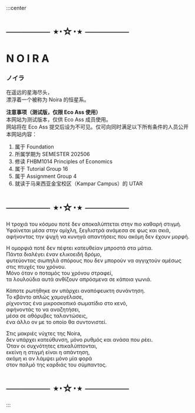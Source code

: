 :::center
# ────── ⋆⋅☆⋅⋆ ──────
# N O I R A  
### ノイラ  
在遥远的星海尽头，  
漂浮着一个被称为 Noira 的恒星系。 

**注意事项（测试版，仅限 Eco Ass 使用）**  
本网站为测试版本，仅供 Eco Ass 成员使用。  
网站将在 Eco Ass 提交后设为不可见。仅可向同时满足以下所有条件的人员公开本网站内容：  

1. 属于 Foundation  
2. 所属学期为 SEMESTER 202506  
3. 修读 FHBM1014 Principles of Economics  
4. 属于 Tutorial Group 16  
5. 属于 Assignment Group 4  
6. 就读于马来西亚金宝校区（Kampar Campus）的 UTAR
# ────── ⋆⋅☆⋅⋆ ──────

Η τροχιά του κόσμου ποτέ δεν αποκαλύπτεται στην πιο καθαρή στιγμή.  
Υφαίνεται μέσα στην ομίχλη, ξεγλιστρά ανάμεσα σε φως και σκιά,  
αφήνοντας την ψυχή να κυνηγά απαντήσεις που ακόμη δεν έχουν μορφή.  

Η ομορφιά ποτέ δεν πέφτει κατευθείαν μπροστά στα μάτια.  
Πάντα διαλέγει έναν ελικοειδή δρόμο,  
φυτεύοντας σιωπηλά σπόρους που δεν μπορούν να αγγιχτούν αμέσως  
στις πτυχές του χρόνου.  
Μόνο όταν ο ποταμός του χρόνου στραφεί,  
τα λουλούδια αυτά ανθίζουν απρόσμενα σε κάποια γωνιά.  

Κάποτε ρωτήθηκε αν υπάρχει αναπόφευκτη συνάντηση.  
Το κβάντο απλώς χαμογέλασε,  
ρίχνοντας ένα μικροσκοπικό σωματίδιο στο κενό,  
αφήνοντάς το να αναζητήσει,  
μέσα σε αθόρυβες ταλαντώσεις,  
ένα άλλο ον με το οποίο θα συντονιστεί.  

Στις μακριές νύχτες της Noira,  
δεν υπάρχει κατεύθυνση, μόνο ρυθμός και ανάσα που ρέει.  
Όταν οι συχνότητες επικαλύπτονται,  
εκείνη η στιγμή είναι η απάντηση,  
ακόμη κι αν λάμψει μόνο μία φορά  
στον παλμό της καρδιάς του σύμπαντος.  

# ────── ⋆⋅☆⋅⋆ ──────

:::

